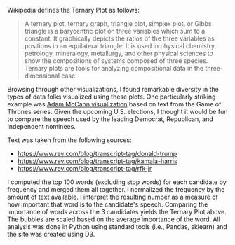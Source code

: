 Wikipedia defines the Ternary Plot as follows:

> A ternary plot, ternary graph, triangle plot, simplex plot, or Gibbs triangle is a barycentric plot on three variables which sum to a constant. It graphically depicts the ratios of the three variables as positions in an equilateral triangle. It is used in physical chemistry, petrology, mineralogy, metallurgy, and other physical sciences to show the compositions of systems composed of three species. Ternary plots are tools for analyzing compositional data in the three-dimensional case.

Browsing through other visualizations, I found remarkable diversity in the types of data folks visualized using these plots. 
One particularly striking example was [Adam McCann visualization](https://www.flerlagetwins.com/2019/08/ternary.html) based on text from the Game of Thrones series. 
Given the upcoming U.S. elections, I thought it would be fun to compare the speech used by the leading Democrat, Republican, and Independent nominees.

Text was taken from the following sources:
- https://www.rev.com/blog/transcript-tag/donald-trump
- https://www.rev.com/blog/transcript-tag/kamala-harris
- https://www.rev.com/blog/transcript-tag/rfk-jr

I computed the top 100 words (excluding stop words) for each candidate by frequency and merged them all together. 
I normalized the frequency by the amount of text available. 
I interpret the resulting number as a measure of how important that word is to the candidate's speech. 
Comparing the importance of words across the 3 candidates yields the Ternary Plot above. 
The bubbles are scaled based on the average importance of the word. 
All analysis was done in Python using standard tools (i.e., Pandas, sklearn) and the site was created using D3.
